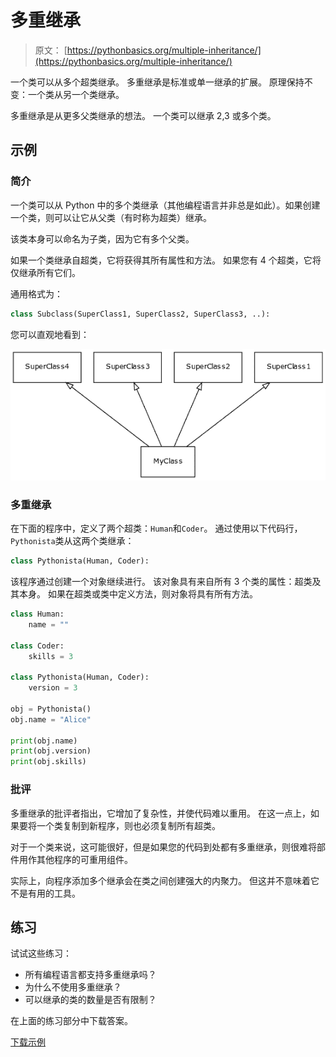 # 多重继承

> 原文： [https://pythonbasics.org/multiple-inheritance/](https://pythonbasics.org/multiple-inheritance/)

一个类可以从多个超类继承。 多重继承是标准或单一继承的扩展。 原理保持不变：一个类从另一个类继承。

多重继承是从更多父类继承的想法。 一个类可以继承 2,3 或多个类。



## 示例

### 简介

一个类可以从 Python 中的多个类继承（其他编程语言并非总是如此）。如果创建一个类，则可以让它从父类（有时称为超类）继承。

该类本身可以命名为子类，因为它有多个父类。

如果一个类继承自超类，它将获得其所有属性和方法。 如果您有 4 个超类，它将仅继承所有它们。

通用格式为：

```py
class Subclass(SuperClass1, SuperClass2, SuperClass3, ..):

```

您可以直观地看到：

![multiple inheritance](img/fb6573533db2359eab44f7549e6d6157.jpg)

### 多重继承

在下面的程序中，定义了两个超类：`Human`和`Coder`。 通过使用以下代码行，`Pythonista`类从这两个类继承：

```py
class Pythonista(Human, Coder):

```

该程序通过创建一个对象继续进行。 该对象具有来自所有 3 个类的属性：超类及其本身。 如果在超类或类中定义方法，则对象将具有所有方法。

```py
class Human:
    name = ""

class Coder:
    skills = 3

class Pythonista(Human, Coder):
    version = 3

obj = Pythonista()
obj.name = "Alice"

print(obj.name)
print(obj.version)
print(obj.skills)

```

### 批评

多重继承的批评者指出，它增加了复杂性，并使代码难以重用。 在这一点上，如果要将一个类复制到新程序，则也必须复制所有超类。

对于一个类来说，这可能很好，但是如果您的代码到处都有多重继承，则很难将部件用作其他程序的可重用组件。

实际上，向程序添加多个继承会在类之间创建强大的内聚力。 但这并不意味着它不是有用的工具。

## 练习

试试这些练习：

*   所有编程语言都支持多重继承吗？
*   为什么不使用多重继承？
*   可以继承的类的数量是否有限制？

在上面的练习部分中下载答案。

[下载示例](https://gum.co/HhgpI)